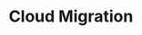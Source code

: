 ---
title: Cloud Migration
ExternalLink: https://cdn2.hubspot.net/hubfs/732832/Cloud-Ops_Cloud-Migration_v3.pdf
resources:
- name: "thumbnail"
  src: "cloud-migration.png"
---